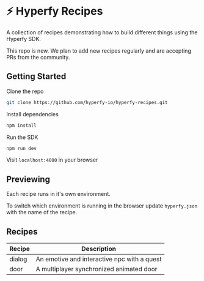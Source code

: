 # ⚡️ Hyperfy Recipes

A collection of recipes demonstrating how to build different things using the Hyperfy SDK.

This repo is new. We plan to add new recipes regularly and are accepting PRs from the community.

## Getting Started

Clone the repo

```bash
git clone https://github.com/hyperfy-io/hyperfy-recipes.git
```

Install dependencies

```bash
npm install
```

Run the SDK

```bash
npm run dev
```

Visit `localhost:4000` in your browser

## Previewing

Each recipe runs in it's own environment. 

To switch which environment is running in the browser update `hyperfy.json` with the name of the recipe.

## Recipes

| Recipe | Description
| ---- | -----------
| dialog | An emotive and interactive npc with a quest
| door | A multiplayer synchronized animated door